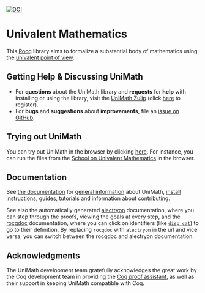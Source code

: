 [![DOI](https://zenodo.org/badge/17321421.svg)](https://zenodo.org/badge/latestdoi/17321421)

# Univalent Mathematics

This [Rocq](https://coq.inria.fr/) library aims to formalize a substantial body of mathematics using the
[univalent point of view](https://en.wikipedia.org/wiki/Univalent_foundations).

## Getting Help & Discussing UniMath

- For **questions** about the UniMath library and **requests** for **help** with installing or using the library, visit the [UniMath Zulip](https://unimath.zulipchat.com) (click [here](https://unimath.zulipchat.com/register/) to register).
- For **bugs** and **suggestions** about **improvements**, file an [issue on GitHub](https://github.com/UniMath/UniMath/issues).

## Trying out UniMath

You can try out UniMath in the browser by clicking [here](https://unimath.github.io/live/).
For instance, you can run the files from the [School on Univalent Mathematics](https://unimath.github.io/Schools/) in the browser.

## Documentation

See [the documentation](./documentation/Documentation.md) for [general information](./documentation/unimath/About-UniMath.md) about UniMath, [install instructions](./documentation/setup/Setup.md), [guides](./documentation/guides/Guides.md), [tutorials](./documentation/guides/tutorials/) and information about [contributing](./documentation/contributing/Contributing.md).

See also the automatically generated [alectryon](http://unimath.github.io/UniMath/gen/alectryon/UniMath.Foundations.PartA) documentation, where you can step through the proofs, viewing the goals at every step, and the [rocqdoc](https://unimath.github.io/UniMath/gen/rocqdoc/toc) documentation, where you can click on identifiers (like [`disp_cat`](https://unimath.github.io/UniMath/gen/rocqdoc/UniMath.CategoryTheory.DisplayedCats.Core#disp_cat)) to go to their definition. By replacing `rocqdoc` with `alectryon` in the url and vice versa, you can switch between the rocqdoc and alectryon documentation.

## Acknowledgments

The UniMath development team gratefully acknowledges the great work by
the Coq development team in providing the [Coq proof assistant](https://coq.inria.fr/), as well
as their support in keeping UniMath compatible with Coq.
